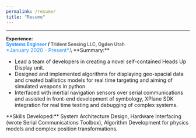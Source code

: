```yaml
---
permalink: /resume/
title: "Resume"
---
```

<style>
h1 { 
    display: block;
    font-size: 0.9em;
    margin-top: 0;
    margin-bottom: 0;
    margin-left: 0;
    margin-right: 0;
    font-weight: bold;
}
</style>
---
# Experience:

<h1> <span style="color:DodgerBlue">Systems Engineer</span> / <span style="color:DimGray">Trident Sensing LLC, Ogden Utah</span> </h1> 
<span style="color:DodgerBlue">*January 2020 - Present*</span>.\
**Summary:** 
<ul>
  <li>Lead a team of developers in creating a novel self-contained Heads Up Display unit.</li>
  <li>Designed and implemented algorithms for displaying geo-spacial data and created ballistics models for real time targeting and aiming of simulated weapons in python. </li>
  <li>Interfaced with inertial navigation sensors over serial communications and assisted in front-end development of symbology, XPlane SDK integration for real time testing and debugging of complex systems.</li>
</ul>
**Skills Developed:** System Architecture Design, Hardware Interfacing (wrote Serial Communications Toolbox), Algorithm Development for physics models and complex position transformations.
